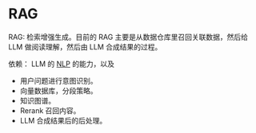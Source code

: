 # RAG
RAG: 检索增强生成。目前的 RAG 主要是从数据仓库里召回关联数据，然后给 LLM 做阅读理解，然后由 LLM 合成结果的过程。

依赖： LLM 的 [NLP](../skill/nlp/readme.md) 的能力，以及
* 用户问题进行意图识别。
* 向量数据库，分段策略。
* 知识图谱。
* Rerank 召回内容。
* LLM 合成结果后的后处理。